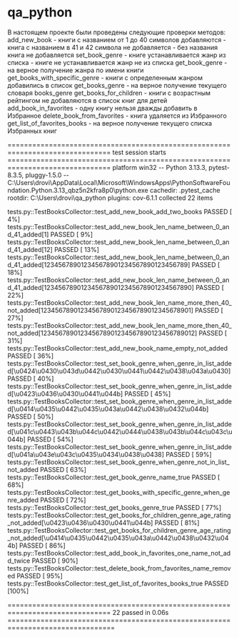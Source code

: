 # qa_python
В настоящем проекте были проведены следующие проверки методов:
    add_new_book
        - книги с названием от 1 до 40 символов добавляются
        - книга с названием в 41 и 42 символа не добавляется
        - без названия книга не добавляется
    set_book_genre
        - книге устанавливается жанр из списка
        - книге не устанавливается жанр не из списка
    get_book_genre
        - на верное получение жанра по имени книги
    get_books_with_specific_genre
        - книги с определенным жанром добавились в список
    get_books_genre
        - на верное получение текущего словаря books_genre
    get_books_for_children
        - книги с возрастным рейтингом не добавляются в список книг для детей
    add_book_in_favorites
        - одну книгу нельзя дважды добавить в Избранное
    delete_book_from_favorites
        - книга удаляется из Избранного
    get_list_of_favorites_books
        - на верное получение текущего списка Избранных книг

=============================================================================== test session starts ===============================================================================
platform win32 -- Python 3.13.3, pytest-8.3.5, pluggy-1.5.0 -- C:\Users\drovi\AppData\Local\Microsoft\WindowsApps\PythonSoftwareFoundation.Python.3.13_qbz5n2kfra8p0\python.exe
cachedir: .pytest_cache
rootdir: C:\Users\drovi\qa_python
plugins: cov-6.1.1
collected 22 items                                                                                                                                                                 

tests.py::TestBooksCollector::test_add_new_book_add_two_books PASSED                                                                                                         [  4%]
tests.py::TestBooksCollector::test_add_new_book_len_name_between_0_and_41_added[1] PASSED                                                                                    [  9%]
tests.py::TestBooksCollector::test_add_new_book_len_name_between_0_and_41_added[12] PASSED                                                                                   [ 13%]
tests.py::TestBooksCollector::test_add_new_book_len_name_between_0_and_41_added[123456789012345678901234567890123456789] PASSED                                              [ 18%] 
tests.py::TestBooksCollector::test_add_new_book_len_name_between_0_and_41_added[1234567890123456789012345678901234567890] PASSED                                             [ 22%]
tests.py::TestBooksCollector::test_add_new_book_len_name_more_then_40_not_added[12345678901234567890123456789012345678901] PASSED                                            [ 27%] 
tests.py::TestBooksCollector::test_add_new_book_len_name_more_then_40_not_added[123456789012345678901234567890123456789012] PASSED                                           [ 31%] 
tests.py::TestBooksCollector::test_add_new_book_name_empty_not_added PASSED                                                                                                  [ 36%] 
tests.py::TestBooksCollector::test_set_book_genre_when_genre_in_list_added[\u0424\u0430\u043d\u0442\u0430\u0441\u0442\u0438\u043a\u0430] PASSED                              [ 40%] 
tests.py::TestBooksCollector::test_set_book_genre_when_genre_in_list_added[\u0423\u0436\u0430\u0441\u044b] PASSED                                                            [ 45%] 
tests.py::TestBooksCollector::test_set_book_genre_when_genre_in_list_added[\u0414\u0435\u0442\u0435\u043a\u0442\u0438\u0432\u044b] PASSED                                    [ 50%] 
tests.py::TestBooksCollector::test_set_book_genre_when_genre_in_list_added[\u041c\u0443\u043b\u044c\u0442\u0444\u0438\u043b\u044c\u043c\u044b] PASSED                        [ 54%] 
tests.py::TestBooksCollector::test_set_book_genre_when_genre_in_list_added[\u041a\u043e\u043c\u0435\u0434\u0438\u0438] PASSED                                                [ 59%] 
tests.py::TestBooksCollector::test_set_book_genre_when_genre_not_in_list_not_added PASSED                                                                                    [ 63%] 
tests.py::TestBooksCollector::test_get_book_genre_name_true PASSED                                                                                                           [ 68%] 
tests.py::TestBooksCollector::test_get_books_with_specific_genre_when_genre_added PASSED                                                                                     [ 72%] 
tests.py::TestBooksCollector::test_get_books_genre_true PASSED                                                                                                               [ 77%]
tests.py::TestBooksCollector::test_get_books_for_children_genre_age_rating_not_added[\u0423\u0436\u0430\u0441\u044b] PASSED                                                  [ 81%] 
tests.py::TestBooksCollector::test_get_books_for_children_genre_age_rating_not_added[\u0414\u0435\u0442\u0435\u043a\u0442\u0438\u0432\u044b] PASSED                          [ 86%] 
tests.py::TestBooksCollector::test_add_book_in_favorites_one_name_not_add_twice PASSED                                                                                       [ 90%] 
tests.py::TestBooksCollector::test_delete_book_from_favorites_name_removed PASSED                                                                                            [ 95%] 
tests.py::TestBooksCollector::test_get_list_of_favorites_books_true PASSED                                                                                                   [100%] 

=============================================================================== 22 passed in 0.06s ================================================================================ 
